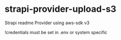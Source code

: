 # strapi-provider-upload-s3

Strapi readme Provider using aws-sdk v3

!credentials must be set in .env or system specific
